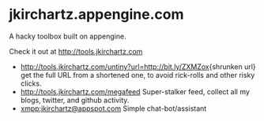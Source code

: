 jkirchartz.appengine.com
========================

A hacky toolbox built on appengine. 

Check it out at <http://tools.jkirchartz.com>

- <http://tools.jkirchartz.com/untiny?url=http://bit.ly/ZXMZox>{shrunken url}
  get the full URL from a shortened one, to avoid rick-rolls and other
  risky clicks.
- <http://tools.jkirchartz.com/megafeed>
  Super-stalker feed, collect all my blogs, twitter, and github activity.
- <xmpp:jkirchartz@appspot.com>
  Simple chat-bot/assistant
